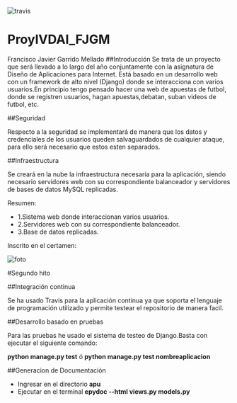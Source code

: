 ![travis](https://travis-ci.org/javiergarridomellado/IV_javiergarridomellado.svg?branch=master)

# ProyIVDAI_FJGM
Francisco Javier Garrido Mellado
##Introducción
Se trata de un proyecto que será llevado a lo largo del año conjuntamente con la asignatura de Diseño de Aplicaciones para Internet. Está basado en un desarrollo web con un framework de alto nivel (Django) donde se interacciona con varios usuarios.En principio tengo pensado hacer una web de apuestas de futbol, donde se registren usuarios, hagan apuestas,debatan, suban videos de futbol, etc.

##Seguridad

Respecto a la seguridad se implementará de manera que los datos y credenciales de los usuarios queden salvaguardados de cualquier ataque, para ello será necesario que estos esten separados.

##Infraestructura

Se creará en la nube la infraestructura necesaria para la aplicación, siendo necesario servidores web con su correspondiente balanceador y servidores de bases de datos MySQL replicadas.

Resumen:
-	1.Sistema web donde interaccionan varios usuarios.
-	2.Servidores web con su correspondiente balanceador.
-	3.Base de datos replicadas.

Inscrito en el certamen:

![foto](http://i1045.photobucket.com/albums/b457/Francisco_Javier_G_M/Pantallazo-Gracias%20-%20Chromium_zpsjdau6lfd.png)

#Segundo hito

##Integración continua

Se ha usado Travis para la aplicación continua ya que soporta el lenguaje de programación utilizado y permite testear el repositorio de manera facil.


##Desarrollo basado en pruebas

Para las pruebas he usado el sistema de testeo de Django.Basta con ejecutar el siguiente comando:

**python manage.py test** ó **python manage.py test nombreaplicacion**

##Generacion de Documentación
- Ingresar en el directorio **apu**
- Ejecutar en el terminal **epydoc --html views.py models.py**

